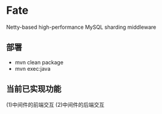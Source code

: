 # Fate
Netty-based high-performance MySQL sharding middleware

## 部署
* mvn clean package
* mvn exec:java

## 当前已实现功能
(1)中间件的前端交互
(2)中间件的后端交互